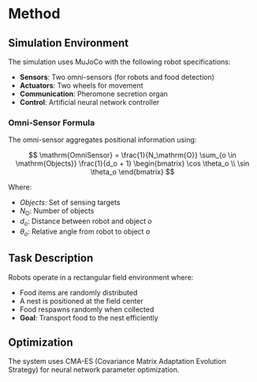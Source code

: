 # Method

## Simulation Environment

The simulation uses MuJoCo with the following robot specifications:

- **Sensors**: Two omni-sensors (for robots and food detection)
- **Actuators**: Two wheels for movement
- **Communication**: Pheromone secretion organ
- **Control**: Artificial neural network controller

### Omni-Sensor Formula

The omni-sensor aggregates positional information using:

$$
\mathrm{OmniSensor} = \frac{1}{N_\mathrm{O}} \sum_{o \in \mathrm{Objects}}
\frac{1}{d_o + 1}
\begin{bmatrix}
\cos \theta_o \\
\sin \theta_o
\end{bmatrix}
$$

Where:

- *Objects*: Set of sensing targets
- $N_\mathrm{O}$: Number of objects
- $d_o$: Distance between robot and object $o$
- $\theta_o$: Relative angle from robot to object $o$

## Task Description

Robots operate in a rectangular field environment where:

- Food items are randomly distributed
- A nest is positioned at the field center
- Food respawns randomly when collected
- **Goal**: Transport food to the nest efficiently

## Optimization

The system uses CMA-ES (Covariance Matrix Adaptation Evolution Strategy) for neural network parameter optimization.